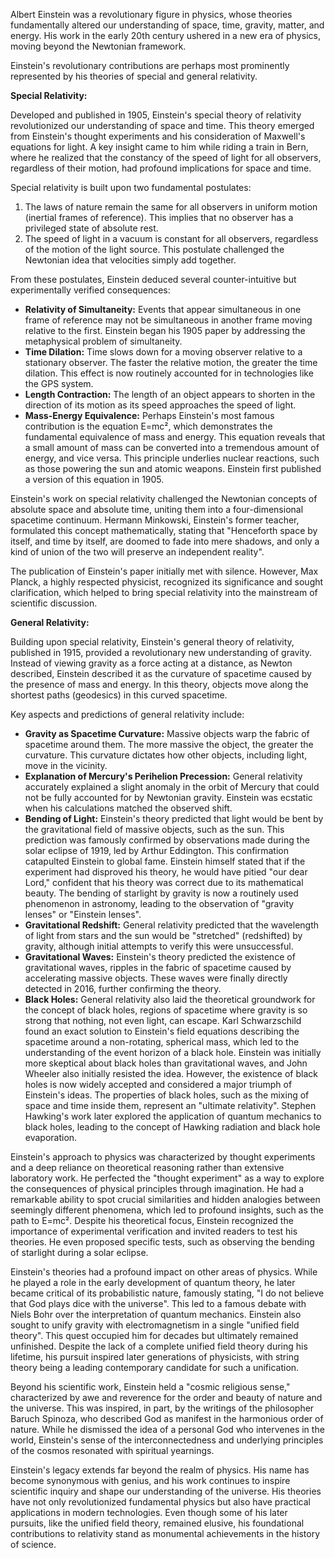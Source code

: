 Albert Einstein was a revolutionary figure in physics, whose theories fundamentally altered our understanding of space, time, gravity, matter, and energy. His work in the early 20th century ushered in a new era of physics, moving beyond the Newtonian framework.

Einstein's revolutionary contributions are perhaps most prominently represented by his theories of special and general relativity.

**Special Relativity:**

Developed and published in 1905, Einstein's special theory of relativity revolutionized our understanding of space and time. This theory emerged from Einstein's thought experiments and his consideration of Maxwell's equations for light. A key insight came to him while riding a train in Bern, where he realized that the constancy of the speed of light for all observers, regardless of their motion, had profound implications for space and time.

Special relativity is built upon two fundamental postulates:

1. The laws of nature remain the same for all observers in uniform motion (inertial frames of reference). This implies that no observer has a privileged state of absolute rest.
2. The speed of light in a vacuum is constant for all observers, regardless of the motion of the light source. This postulate challenged the Newtonian idea that velocities simply add together.

From these postulates, Einstein deduced several counter-intuitive but experimentally verified consequences:

- **Relativity of Simultaneity:** Events that appear simultaneous in one frame of reference may not be simultaneous in another frame moving relative to the first. Einstein began his 1905 paper by addressing the metaphysical problem of simultaneity.
- **Time Dilation:** Time slows down for a moving observer relative to a stationary observer. The faster the relative motion, the greater the time dilation. This effect is now routinely accounted for in technologies like the GPS system.
- **Length Contraction:** The length of an object appears to shorten in the direction of its motion as its speed approaches the speed of light.
- **Mass-Energy Equivalence:** Perhaps Einstein's most famous contribution is the equation E=mc², which demonstrates the fundamental equivalence of mass and energy. This equation reveals that a small amount of mass can be converted into a tremendous amount of energy, and vice versa. This principle underlies nuclear reactions, such as those powering the sun and atomic weapons. Einstein first published a version of this equation in 1905.

Einstein's work on special relativity challenged the Newtonian concepts of absolute space and absolute time, uniting them into a four-dimensional spacetime continuum. Hermann Minkowski, Einstein's former teacher, formulated this concept mathematically, stating that "Henceforth space by itself, and time by itself, are doomed to fade into mere shadows, and only a kind of union of the two will preserve an independent reality".

The publication of Einstein's paper initially met with silence. However, Max Planck, a highly respected physicist, recognized its significance and sought clarification, which helped to bring special relativity into the mainstream of scientific discussion.

**General Relativity:**

Building upon special relativity, Einstein's general theory of relativity, published in 1915, provided a revolutionary new understanding of gravity. Instead of viewing gravity as a force acting at a distance, as Newton described, Einstein described it as the curvature of spacetime caused by the presence of mass and energy. In this theory, objects move along the shortest paths (geodesics) in this curved spacetime.

Key aspects and predictions of general relativity include:

- **Gravity as Spacetime Curvature:** Massive objects warp the fabric of spacetime around them. The more massive the object, the greater the curvature. This curvature dictates how other objects, including light, move in the vicinity.
- **Explanation of Mercury's Perihelion Precession:** General relativity accurately explained a slight anomaly in the orbit of Mercury that could not be fully accounted for by Newtonian gravity. Einstein was ecstatic when his calculations matched the observed shift.
- **Bending of Light:** Einstein's theory predicted that light would be bent by the gravitational field of massive objects, such as the sun. This prediction was famously confirmed by observations made during the solar eclipse of 1919, led by Arthur Eddington. This confirmation catapulted Einstein to global fame. Einstein himself stated that if the experiment had disproved his theory, he would have pitied "our dear Lord," confident that his theory was correct due to its mathematical beauty. The bending of starlight by gravity is now a routinely used phenomenon in astronomy, leading to the observation of "gravity lenses" or "Einstein lenses".
- **Gravitational Redshift:** General relativity predicted that the wavelength of light from stars and the sun would be "stretched" (redshifted) by gravity, although initial attempts to verify this were unsuccessful.
- **Gravitational Waves:** Einstein's theory predicted the existence of gravitational waves, ripples in the fabric of spacetime caused by accelerating massive objects. These waves were finally directly detected in 2016, further confirming the theory.
- **Black Holes:** General relativity also laid the theoretical groundwork for the concept of black holes, regions of spacetime where gravity is so strong that nothing, not even light, can escape. Karl Schwarzschild found an exact solution to Einstein's field equations describing the spacetime around a non-rotating, spherical mass, which led to the understanding of the event horizon of a black hole. Einstein was initially more skeptical about black holes than gravitational waves, and John Wheeler also initially resisted the idea. However, the existence of black holes is now widely accepted and considered a major triumph of Einstein's ideas. The properties of black holes, such as the mixing of space and time inside them, represent an "ultimate relativity". Stephen Hawking's work later explored the application of quantum mechanics to black holes, leading to the concept of Hawking radiation and black hole evaporation.

Einstein's approach to physics was characterized by thought experiments and a deep reliance on theoretical reasoning rather than extensive laboratory work. He perfected the "thought experiment" as a way to explore the consequences of physical principles through imagination. He had a remarkable ability to spot crucial similarities and hidden analogies between seemingly different phenomena, which led to profound insights, such as the path to E=mc². Despite his theoretical focus, Einstein recognized the importance of experimental verification and invited readers to test his theories. He even proposed specific tests, such as observing the bending of starlight during a solar eclipse.

Einstein's theories had a profound impact on other areas of physics. While he played a role in the early development of quantum theory, he later became critical of its probabilistic nature, famously stating, "I do not believe that God plays dice with the universe". This led to a famous debate with Niels Bohr over the interpretation of quantum mechanics. Einstein also sought to unify gravity with electromagnetism in a single "unified field theory". This quest occupied him for decades but ultimately remained unfinished. Despite the lack of a complete unified field theory during his lifetime, his pursuit inspired later generations of physicists, with string theory being a leading contemporary candidate for such a unification.

Beyond his scientific work, Einstein held a "cosmic religious sense," characterized by awe and reverence for the order and beauty of nature and the universe. This was inspired, in part, by the writings of the philosopher Baruch Spinoza, who described God as manifest in the harmonious order of nature. While he dismissed the idea of a personal God who intervenes in the world, Einstein's sense of the interconnectedness and underlying principles of the cosmos resonated with spiritual yearnings.

Einstein's legacy extends far beyond the realm of physics. His name has become synonymous with genius, and his work continues to inspire scientific inquiry and shape our understanding of the universe. His theories have not only revolutionized fundamental physics but also have practical applications in modern technologies. Even though some of his later pursuits, like the unified field theory, remained elusive, his foundational contributions to relativity stand as monumental achievements in the history of science.